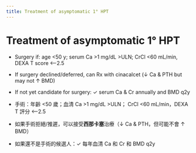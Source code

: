 ```yaml
---
title: Treatment of asymptomatic 1° HPT
---
```

# Treatment of asymptomatic 1° HPT

* Surgery if: age <50 y; serum Ca >1 mg/dL >ULN; CrCl <60 mL/min, DEXA T score <–2.5
* If surgery declined/deferred, can Rx with cinacalcet (↓ Ca & PTH but may not ↑ BMD)
* If not yet candidate for surgery: ✓ serum Ca & Cr annually and BMD q2y

* 手術：年齡 <50 歲；血清 Ca >1 mg/dL >ULN； CrCl <60 mL/min，DEXA T 評分 <–2.5
* 如果手術拒絕/推遲，可以接受**西那卡塞**治療（↓ Ca & PTH，但可能不會 ↑ BMD）
* 如果還不是手術的候選人：✓ 每年血清 Ca 和 Cr 和 BMD q2y
